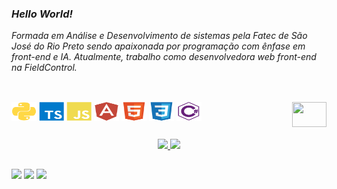 ### *Hello World!*

<em>Formada em Análise e Desenvolvimento de sistemas pela Fatec de São José do Rio Preto sendo apaixonada por programação com ênfase em front-end e IA. Atualmente, trabalho como desenvolvedora web front-end na FieldControl.<em>

  ##
   

<div style="display: inline_block"><br>
  <img align="center" height="30" width="40" src="https://raw.githubusercontent.com/devicons/devicon/master/icons/python/python-plain.svg">
    <img align="center" height="30" width="40" src="https://raw.githubusercontent.com/devicons/devicon/master/icons/typescript/typescript-plain.svg">
  <img align="center" height="30" width="40" src="https://raw.githubusercontent.com/devicons/devicon/master/icons/javascript/javascript-plain.svg">
  <img align="center" height="30" width="40" src="https://raw.githubusercontent.com/devicons/devicon/master/icons/angularjs/angularjs-plain.svg">
  <img align="center"  height="30" width="40" src="https://raw.githubusercontent.com/devicons/devicon/master/icons/html5/html5-original.svg">
  <img align="center" height="30" width="40" src="https://raw.githubusercontent.com/devicons/devicon/master/icons/css3/css3-original.svg">
  <img align="center" height="30" width="40" src="https://raw.githubusercontent.com/devicons/devicon/master/icons/csharp/csharp-line.svg">
   <img align="right" height="40" width="55" src="https://i.pinimg.com/originals/9f/b1/25/9fb125f1fedc8cc62ab5b20699ebd87d.gif">

</div>

 ##

 <div align="center">
  <a href="https://github.com/ThayDias">
  <img height="180em" src="https://github-readme-stats.vercel.app/api?username=thayDias&show_icons=true&theme=material-palenight"/>
  <img height="180em" src="https://github-readme-stats.vercel.app/api/top-langs/?username=thayDias&layout=compact&theme=material-palenight"/>
<div>
  
##
  
 <div align="left">
  <a href = "mailto: thaynnadias23@gmail.com"><img src="https://img.shields.io/badge/-Gmail-%23EA4335?style=for-the-badge&logo=gmail&logoColor=white" target="_blank"></a>
  <a href="linkedin.com/in/thaynna-dias" target="_blank"><img src="https://img.shields.io/badge/-LinkedIn-%230077B5?style=for-the-badge&logo=linkedin&logoColor=white" target="_blank"></a>
   <a href="https://www.instagram.com/thay_dias23/" target="_blank"><img src="https://img.shields.io/badge/-Instagram-%23E4405F?style=for-the-badge&logo=instagram&logoColor=white" target="_blank"></a>
</div>
